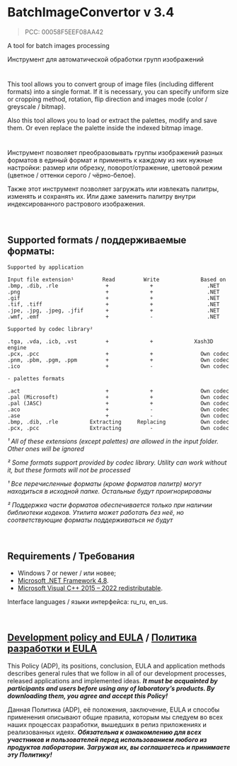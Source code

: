 # BatchImageConvertor v 3.4
> PCC: 00058F5EEF08AA42



A tool for batch images processing

Инструмент для автоматической обработки групп изображений


#

This tool allows you to convert group of image files (including different formats) into
a single format. If it is necessary, you can specify uniform size or cropping method,
rotation, flip direction and images mode (color / greyscale / bitmap).

Also this tool allows you to load or extract the palettes, modify and save them. Or even replace
the palette inside the indexed bitmap image.

#

Инструмент позволяет преобразовывать группы изображений разных форматов в единый формат
и применять к каждому из них нужные настройки: размер или обрезку, поворот/отражение,
цветовой режим (цветное / оттенки серого / чёрно-белое).

Также этот инструмент позволяет загружать или извлекать палитры, изменять и сохранять их.
Или даже заменить палитру внутри индексированного растрового изображения.

&nbsp;



## Supported formats / поддерживаемые форматы:

```
Supported by application

Input file extension¹         Read         Write             Based on
.bmp, .dib, .rle               +             +                 .NET
.png                           +             +                 .NET
.gif                           +             +                 .NET
.tif, .tiff                    +             +                 .NET
.jpe, .jpg, .jpeg, .jfif       +             +                 .NET
.wmf, .emf                     +             -                 .NET

Supported by codec library²

.tga, .vda, .icb, .vst         +             +             Xash3D engine
.pcx, .pcc                     +             +               Own codec
.pnm, .pbm, .pgm, .ppm         +             +               Own codec
.ico                           +             -               Own codec

- palettes formats

.act                           +             +               Own codec
.pal (Microsoft)               +             +               Own codec
.pal (JASC)                    +             +               Own codec
.aco                           +             -               Own codec
.ase                           +             -               Own codec
.bmp, .dib, .rle          Extracting     Replacing           Own codec
.pcx, .pcc                Extracting         -               Own codec
```

*¹ All of these extensions (except palettes) are allowed in the input folder. Other ones will be ignored*

*² Some formats support provided by codec library. Utility can work without it, but these formats will not be processed*

*¹ Все перечисленные форматы (кроме форматов палитр) могут находиться в исходной папке. Остальные будут проигнорированы*

*²  Поддержка части форматов обеспечивается только при наличии библиотеки кодеков. Утилита может работать без неё, но соответствующие форматы поддерживаться не будут*

&nbsp;



## Requirements / Требования

- Windows 7 or newer / или новее;
- [Microsoft .NET Framework 4.8](https://go.microsoft.com/fwlink/?linkid=2088631).
- [Microsoft Visual C++ 2015 – 2022 redistributable](https://aka.ms/vs/17/release/vc_redist.x86.exe).

Interface languages / языки интерфейса: ru_ru, en_us.

&nbsp;



## [Development policy and EULA](https://adslbarxatov.github.io/ADP) / [Политика разработки и EULA](https://adslbarxatov.github.io/ADP/ru)

This Policy (ADP), its positions, conclusion, EULA and application methods
describes general rules that we follow in all of our development processes, released applications and implemented ideas.
***It must be acquainted by participants and users before using any of laboratory’s products.
By downloading them, you agree and accept this Policy!***

Данная Политика (ADP), её положения, заключение, EULA и способы применения
описывают общие правила, которым мы следуем во всех наших процессах разработки, вышедших в релиз приложениях
и реализованных идеях.
***Обязательна к ознакомлению для всех участников и пользователей перед использованием любого из продуктов лаборатории.
Загружая их, вы соглашаетесь и принимаете эту Политику!***
